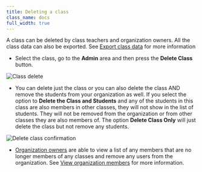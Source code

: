 ```yaml
---
title: Deleting a class
class_name: docs
full_width: true
---
```


A class can be deleted by class teachers and organization owners. All the class data can also be exported. See [Export class data](docs/classes/classmanagement/export/) for more information

- Select the class, go to the **Admin** area and then press the **Delete Class** button.

<img alt="Class delete" src="/img/docs/class_delete.png" class="simple"/>

- You can delete just the class or you can also delete the class AND remove the students from your organization as well. If you select the option to **Delete the Class and Students** and any of the students in this class are also members in other classes, they will not show in the list of students. They will not be removed from the organization or from other classes they are also members of. The option **Delete Class Only** will just delete the class but not remove any students.

<img alt="Delete class confirmation" src="/img/docs/deleteclass.png" class="simple"/>

- [Organization owners](/docs/dashboard/create/adminrole) are able to view a list of any members that are no longer members of any classes and remove any users from the organization. See [View organization members](/docs/dashboard/create/viewmembers) for more information.

